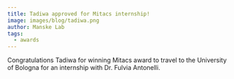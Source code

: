 ```yaml
---
title: Tadiwa approved for Mitacs internship!
image: images/blog/tadiwa.png
author: Manske Lab
tags:
  - awards
---
```


Congratulations Tadiwa for winning Mitacs award to travel to the University of Bologna for an internship with Dr. Fulvia Antonelli.